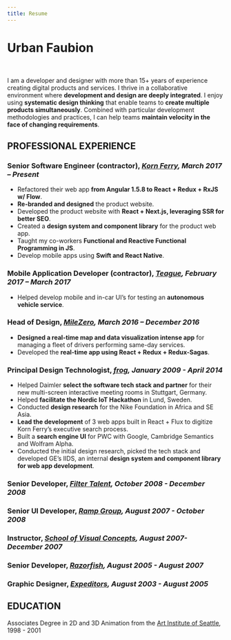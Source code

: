 ```yaml
---
title: Resume
---
```


# Urban Faubion

<p class="social-links">
  <a href="mailto:urban.faubion@gmail.com" target="_blank">
    <span style="display: none;">Email</span>
    <i class="icon-mail-alt"></i>
  </a>&nbsp;
  <a href="https://www.linkedin.com/in/urbanfaubion/" target="_blank">
    <i class="icon-linkedin"></i>
    <span style="display: none;">Linkedin</span>
  </a>&nbsp;
  <a href="https://github.com/urban" target="_blank">
    <i class="icon-github"></i>
    <span style="display: none;">GitHub</span>
  </a>
</p>

I am a developer and designer with more than 15+ years of experience creating digital products and services. I thrive in a collaborative environment where **development and design are deeply integrated**. I enjoy using **systematic design thinking** that enable teams to **create multiple products simultaneously**. Combined with particular development methodologies and practices, I can help teams **maintain velocity in the face of changing requirements**.

## PROFESSIONAL EXPERIENCE

### **Senior Software Engineer (contractor)**, _[Korn Ferry](https://kornferry.com), March 2017 – Present_

* Refactored their web app **from Angular 1.5.8 to React + Redux + RxJS w/
  Flow**.
* **Re-branded and designed** the product website.
* Developed the product website with **React + Next.js, leveraging SSR for better SEO**.
* Created a **design system and component library** for the product web app.
* Taught my co-workers **Functional and Reactive Functional Programming in JS**.
* Develop mobile apps using **Swift and React Native**.

### **Mobile Application Developer (contractor)**, _[Teague](http://teague.com/), February 2017 – March 2017_

* Helped develop mobile and in-car UI’s for testing an **autonomous vehicle service**.

### **Head of Design**, _[MileZero](https://www.milezero.com/), March 2016 – December 2016_

* **Designed a real-time map and data visualization intense app** for managing a fleet of drivers performing same-day services.
* Developed the **real-time app using React + Redux + Redux-Sagas**.

### **Principal Design Technologist**, _[frog](https://frogdesign.com), January 2009 - April 2014_

* Helped Daimler **select the software tech stack and partner** for their new multi-screen interactive meeting rooms in Stuttgart, Germany.
* Helped **facilitate the Nordic IoT Hackathon** in Lund, Sweden.
* Conducted **design research** for the Nike Foundation in Africa and SE Asia.
* **Lead the development** of 3 web apps built in React + Flux to digitize Korn Ferry’s executive search process.
* Built a **search engine UI** for PWC with Google, Cambridge Semantics and Wolfram Alpha.
* Conducted the initial design research, picked the tech stack and developed GE’s IIDS, an internal **design system and component library for web app development**.

### **Senior Developer**, _[Filter Talent](https://www.filterdigital.com/), October 2008 - December 2008_

### **Senior UI Developer**, _[Ramp Group](http://www.rampgroup.com/), August 2007 - October 2008_

### **Instructor**, _[School of Visual Concepts](https://www.svcseattle.com/), August 2007- December 2007_

### **Senior Developer**, _[Razorfish](https://www.sapientrazorfish.com/), August 2005 - August 2007_

### **Graphic Designer**, _[Expeditors](https://www.expeditors.com/), August 2003 - August 2005_

## EDUCATION

Associates Degree in 2D and 3D Animation from the [Art Institute of Seattle](https://www.artinstitutes.edu/seattle), 1998 - 2001
